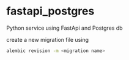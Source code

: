 # fastapi_postgres
Python service using FastApi and Postgres db

create a new migration file using 
```bash 
alembic revision -m <migration name>
```
